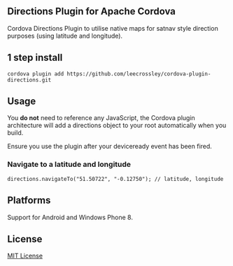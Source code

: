 ## Directions Plugin for Apache Cordova

Cordova Directions Plugin to utilise native maps for satnav style direction purposes (using latitude and longitude).

## 1 step install

```
cordova plugin add https://github.com/leecrossley/cordova-plugin-directions.git
```

## Usage

You **do not** need to reference any JavaScript, the Cordova plugin architecture will add a directions object to your root automatically when you build.

Ensure you use the plugin after your deviceready event has been fired.

### Navigate to a latitude and longitude

```
directions.navigateTo("51.50722", "-0.12750"); // latitude, longitude
```

## Platforms

Support for Android and Windows Phone 8.

## License

[MIT License](http://ilee.mit-license.org)
